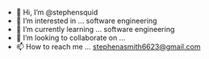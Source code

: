 - 👋 Hi, I’m @stephensquid
- 👀 I’m interested in ... software engineering
- 🌱 I’m currently learning ... software engineering
- 💞️ I’m looking to collaborate on ...
- 📫 How to reach me ... stephenasmith6623@gmail.com

<!---
stephensquid/stephensquid is a ✨ special ✨ repository because its `README.md` (this file) appears on your GitHub profile.
You can click the Preview link to take a look at your changes.
--->
